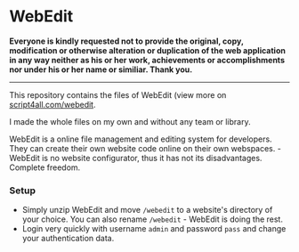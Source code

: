 # WebEdit
**Everyone is kindly requested not to provide the original, copy, modification or otherwise alteration or duplication of the web application in any way neither as his or her work, achievements or accomplishments nor under his or her name or similiar. Thank you.**

---
This repository contains the files of WebEdit (view more on [script4all.com/webedit](https://script4all.com/webedit).

I made the whole files on my own and without any team or library.

WebEdit is a online file management and editing system for developers. They can create their own website code online on their own webspaces. - WebEdit is no website configurator, thus it has not its disadvantages. Complete freedom.

### Setup
- Simply unzip WebEdit and move `/webedit` to a website's directory of your choice. You can also rename `/webedit` - WebEdit is doing the rest.
- Login very quickly with username `admin` and password `pass` and change your authentication data.

